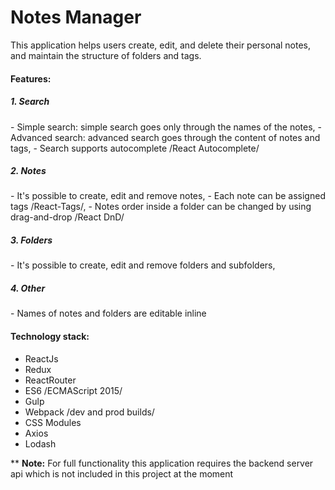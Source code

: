 <h1>Notes Manager</h1>

This application helps users create, edit, and delete their personal notes, and maintain the structure of folders and tags.

<h4>Features:</h4>

<h5>1. Search</h5>
- Simple search: simple search goes only through the names of the notes,
- Advanced search: advanced search goes through the content of notes and tags,
- Search supports autocomplete /React Autocomplete/

<h5>2. Notes</h5>
- It's possible to create, edit and remove notes,
- Each note can be assigned tags /React-Tags/,
- Notes order inside a folder can be changed by using drag-and-drop /React DnD/

<h5>3. Folders</h5>
- It's possible to create, edit and remove folders and subfolders,

<h5>4. Other</h5>
- Names of notes and folders are editable inline

<h4>Technology stack:</h4>

- ReactJs
- Redux
- ReactRouter
- ES6 /ECMAScript 2015/
- Gulp
- Webpack /dev and prod builds/
- CSS Modules
- Axios
- Lodash

** <b>Note:</b> For full functionality this application requires the backend server api which is not included in this project at the moment
